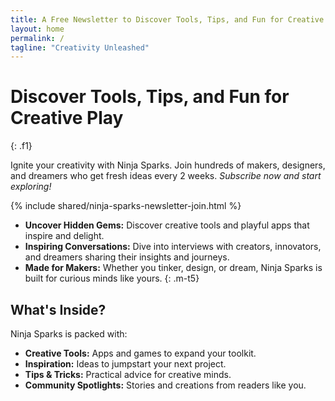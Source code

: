 ```yaml
---
title: A Free Newsletter to Discover Tools, Tips, and Fun for Creative Play.
layout: home
permalink: /
tagline: "Creativity Unleashed"
---
```


# Discover Tools, Tips, and Fun for Creative Play
{: .f1}

Ignite your creativity with Ninja Sparks. Join hundreds of makers, designers, and dreamers who get fresh ideas every 2 weeks. _Subscribe now and start exploring!_

{% include shared/ninja-sparks-newsletter-join.html %}

* **Uncover Hidden Gems:** Discover creative tools and playful apps that inspire and delight.
* **Inspiring Conversations:** Dive into interviews with creators, innovators, and dreamers sharing their insights and journeys.
* **Made for Makers:** Whether you tinker, design, or dream, Ninja Sparks is built for curious minds like yours.
{: .m-t5}

## What's Inside?

Ninja Sparks is packed with:

* **Creative Tools:** Apps and games to expand your toolkit.
* **Inspiration:** Ideas to jumpstart your next project.
* **Tips & Tricks:** Practical advice for creative minds.
* **Community Spotlights:** Stories and creations from readers like you.
